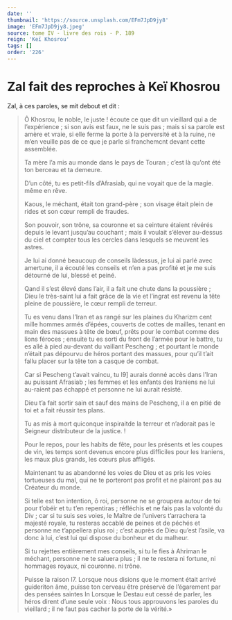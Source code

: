 ```yaml
---
date: ''
thumbnail: 'https://source.unsplash.com/EFm7JpD9jy8'
image: 'EFm7JpD9jy8.jpeg'
source: tome IV - livre des rois - P. 189
reign: 'Keï Khosrou'
tags: []
order: '226'
---
```


# Zal fait des reproches à Keï Khosrou

Zal, à ces paroles, se mit debout et dit :

> Ô Khosrou, le noble, le juste ! écoute ce que dit un vieillard qui a de l’expérience ; si son avis est faux, ne le suis pas ; mais si sa parole est amère et vraie, si elle ferme la porte à la perversité et à la ruine, ne m’en veuille pas de ce que je parle si franchemcnt devant cette assemblée.
>
> Ta mère l’a mis au monde dans le pays de Touran ; c’est là qu’ont été ton berceau et ta demeure.
>
> D’un côté, tu es petit-fils d’Afrasiab, qui ne voyait que de la magie. même en rêve.
>
> Kaous, le méchant, était ton grand-père ; son visage était plein de rides et son cœur rempli de fraudes.
>
> Son pouvoir, son trône, sa couronne et sa ceinture étaient révérés depuis le levant jusqu’au couchant ; mais il voulait s’élever au-dessus du ciel et compter tous les cercles dans lesquels se meuvent les astres.
>
> Je lui ai donné beaucoup de conseils làdessus, je lui ai parlé avec amertune, il a écouté les conseils et n’en a pas profité et je me suis détourné de lui, blessé et peiné.
>
> Qand il s’est élevé dans l’air, il a fait une chute dans la poussière ; Dieu le très-saint lui a fait grâce de la vie et l’ingrat est revenu la tête pleine de poussière, le cœur rempli de terreur.
>
> Tu es venu dans l’Iran et as rangé sur les plaines du Kharizm cent mille hommes armés d’épées, couverts de cottes de mailles, tenant en main des massues à tête de bœuf, prêts pour le combat comme des lions féroces ; ensuite tu es sorti du front de l’armée pour le battre, tu es allé à pied au-devant du vaillant Pescheng ; et pourtant le monde n’était pas dépourvu de héros portant des massues, pour qu’il t’ait fallu placer sur la tête ton a casque de combat.
>
> Car si Pescheng t’avait vaincu, tu l9] aurais donné accès dans l’Iran au puissant Afrasiab ; les femmes et les enfants des Iraniens ne lui au-raient pas échappé et personne ne lui aurait résisté.
>
> Dieu t’a fait sortir sain et sauf des mains de Pescheng, il a en pitié de toi et a fait réussir tes plans.
>
> Tu as mis à mort quiconque inspiraitde la terreur et n’adorait pas le Seigneur distributeur de la justice. !
>
> Pour le repos, pour les habits de fête, pour les présents et les coupes de vin, les temps sont devenus encore plus difficiles pour les Iraniens, les maux plus grands, les cœurs plus affligés.
>
> Maintenant tu as abandonné les voies de Dieu et as pris les voies tortueuses du mal, qui ne te porteront pas profit et ne plairont pas au Créateur du monde.
>
> Si telle est ton intention, ô roi, personne ne se groupera autour de toi pour t’obéir et tu t’en repentiras ; réfléchis et ne fais pas la volonté du Div ; car si tu suis ses voies, le Maître de l’univers t’arrachera ta majesté royale, tu resteras accablé de peines et de péchés et personne ne t’appellera plus roi ; c’est auprès de Dieu qu’est l’asile, va donc à lui, c’est lui qui dispose du bonheur et du malheur.
>
> Si tu rejettes entièrement mes conseils, si tu le fies à Ahriman le méchant, personne ne te saluera plus ; il ne te restera ni fortune, ni hommages royaux, ni couronne. ni trône.
>
> Puisse la raison l7.
Lorsque nous disions que le moment était arrivé guideriton âme, puisse ton cerveau être préservé de l’égarement par des pensées saintes In Lorsque le Destau eut cessé de parler, les héros dirent d’une seule voix : Nous tous approuvons les paroles du vieillard ; il ne faut pas cacher la porte de la vérité.»
